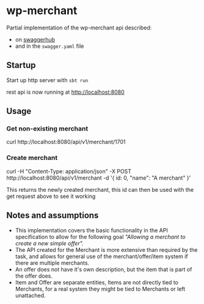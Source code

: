 # wp-merchant

Partial implementation of the wp-merchant api described:
* on [swaggerhub](https://app.swaggerhub.com/apis/erlendaakre/wp-merchant/1.0.2)
* and in the `swagger.yaml` file

## Startup 
Start up http server with `sbt run`

rest api is now running at <http://localhost:8080> 

## Usage

### Get non-existing merchant
curl http://localhost:8080/api/v1/merchant/1701

### Create merchant
curl -H "Content-Type: application/json" -X POST http://localhost:8080/api/v1/merchant -d '{ id: 0, "name": "A merchant" }'

This returns the newly created merchant, this id can then be used with the get request above to see it working

## Notes and assumptions

* This implementation covers the basic functionality in the API specification to allow for
  the following goal *"Allowing a merchant to create a new simple offer".*
* The API created for the Merchant is more extensive than required by the task, and allows for general use of the merchant/offer/item system if there are multiple merchants.
* An offer does not have it's own description, but the item that is part of the offer does.
* Item and Offer are separate entities, Items are not directly tied to Merchants, for a real system they might be tied to Merchants or left unattached.
